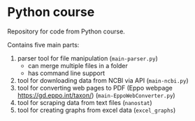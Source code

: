 # Python course
Repository for code from Python course.

Contains five main parts:
1. parser tool for file manipulation (`main-parser.py`)
   - can merge multiple files in a folder
   - has command line support
2. tool for downloading data from NCBI via API (`main-ncbi.py`)
3. tool for converting web pages to PDF (Eppo webpage https://gd.eppo.int/taxon/) (`main-EppoWebConverter.py`)
4. tool for scraping data from text files (`nanostat`)
5. tool for creating graphs from excel data (`excel_graphs`)
